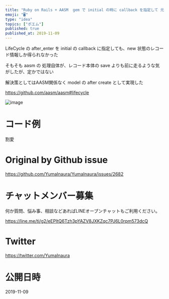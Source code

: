 ```yaml
---
title: "Ruby on Rails + AASM  gem で initial の時に callback を指定して 元のレコードの情報を得られない"
emoji: "🖥"
type: "idea"
topics: ["ポエム"]
published: true
published_at: 2019-11-09
---
```


LifeCycle の after_enter を initial の callback に指定しても、new 状態のレコード情報しか得られなかった

そもそも aasm の 処理自体が、レコード本体の save よりも前に走るような気がしたが、定かではない

解決策としてはAASM関係なく model の after create として実現した

https://github.com/aasm/aasm#lifecycle

![image](https://user-images.githubusercontent.com/13635059/68478136-8dfe4500-0272-11ea-8e9e-7e00c55b4488.png)

# コード例

割愛

# Original by Github issue

https://github.com/YumaInaura/YumaInaura/issues/2682








<!-- Update From Qiita API -->

# チャットメンバー募集


何か質問、悩み事、相談などあればLINEオープンチャットもご利用ください。

https://line.me/ti/g2/eEPltQ6Tzh3pYAZV8JXKZqc7PJ6L0rpm573dcQ





# Twitter


https://twitter.com/YumaInaura


<!-- Update From Qiita API -->



# 公開日時

2019-11-09
